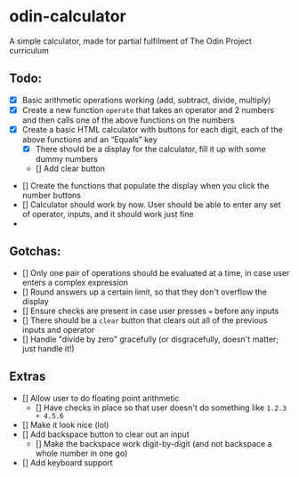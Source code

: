 # odin-calculator
A simple calculator, made for partial fulfilment of The Odin Project curriculum

## Todo:

- [x] Basic arithmetic operations working (add, subtract, divide, multiply)
- [x] Create a new function `operate` that takes an operator and 2 numbers and then calls one of the above functions on the numbers
- [x] Create a basic HTML calculator with buttons for each digit, each of the above functions and an “Equals” key
  - [x] There should be a display for the calculator, fill it up with some dummy numbers
  - [] Add clear button 
- [] Create the functions that populate the display when you click the number buttons
- [] Calculator should work by now. User should be able to enter any set of operator, inputs, and it should work just fine
- 
## Gotchas:

- [] Only one pair of operations should be evaluated at a time, in case user enters a complex expression
- [] Round answers up a certain limit, so that they don't overflow the display
- [] Ensure checks are present in case user presses `=` before any inputs
- [] There should be a `clear` button that clears out all of the previous inputs and operator
- [] Handle "divide by zero" gracefully (or disgracefully, doesn't matter; just handle it!)

## Extras

- [] Allow user to do floating point arithmetic
  - [] Have checks in place so that user doesn't do something like `1.2.3 + 4.5.6`
- [] Make it look nice (lol)
- [] Add backspace button to clear out an input
  - [] Make the backspace work digit-by-digit (and not backspace a whole number in one go)
- [] Add keyboard support

